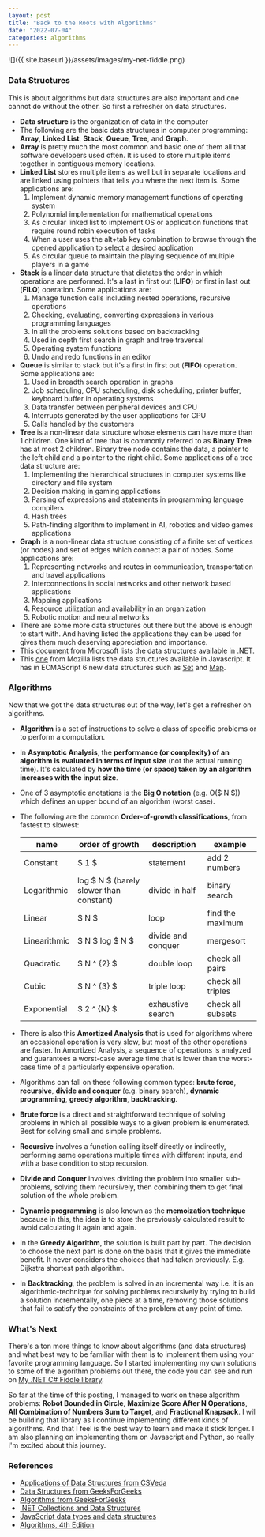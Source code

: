 ```yaml
---
layout: post
title: "Back to the Roots with Algorithms"
date: "2022-07-04"
categories: algorithms
---
```


![]({{ site.baseurl }}/assets/images/my-net-fiddle.png)

### Data Structures
This is about algorithms but data structures are also important and one cannot do without the other.  So first a refresher on data structures.

* **Data structure** is the organization of data in the computer
* The following are the basic data structures in computer programming: **Array**, **Linked** **List**, **Stack**, **Queue**, **Tree**, and **Graph**.
* **Array** is pretty much the most common and basic one of them all that software developers used often.  It is used to store multiple items together in contiguous memory locations.
* **Linked List** stores multiple items as well but in separate locations and are linked using pointers that tells you where the next item is.  Some applications are:
    1. Implement dynamic memory management functions of operating system
    2. Polynomial implementation for mathematical operations
    3. As circular linked list to implement OS or application functions that require round robin execution of tasks
    4. When a user uses the alt+tab key combination to browse through the opened application to select a desired application
    5. As circular queue to maintain the playing sequence of multiple players in a game
* **Stack** is a linear data structure that dictates the order in which operations are performed.  It's a last in first out (**LIFO**) or first in last out (**FILO**) operation.  Some applications are:
    1. Manage function calls including nested operations, recursive operations
    2. Checking, evaluating, converting expressions in various programming languages
    3. In all the problems solutions based on backtracking
    4. Used in depth first search in graph and tree traversal
    5. Operating system functions
    6. Undo and redo functions in an editor
* **Queue** is similar to stack but it's a first in first out (**FIFO**) operation.  Some applications are:
    1. Used in breadth search operation in graphs
    2. Job scheduling, CPU scheduling, disk scheduling, printer buffer, keyboard buffer in operating systems
    3. Data transfer between peripheral devices and CPU
    4. Interrupts generated by the user applications for CPU
    5. Calls handled by the customers
* **Tree** is a non-linear data structure whose elements can have more than 1 children. One kind of tree that is commonly referred to as **Binary Tree** has at most 2 children.  Binary tree node contains the data, a pointer to the left child and a pointer to the right child.  Some applications of a tree data structure are:
    1. Implementing the hierarchical structures in computer systems like directory and file system
    2. Decision making in gaming applications
    3. Parsing of expressions and statements in programming language compilers
    4. Hash trees
    5. Path-finding algorithm to implement in AI, robotics and video games applications
* **Graph** is a non-linear data structure consisting of a finite set of vertices (or nodes) and set of edges which connect a pair of nodes.  Some applications are:
    1. Representing networks and routes in communication, transportation and travel applications
    2. Interconnections in social networks and other network based applications
    3. Mapping applications
    4. Resource utilization and availability in an organization
    5. Robotic motion and neural networks
* There are some more data structures out there but the above is enough to start with.  And having listed the applications they can be used for gives them much deserving appreciation and importance.
* This [document](https://docs.microsoft.com/en-us/dotnet/standard/collections/#choose-a-collection) from Microsoft lists the data structures available in .NET.
* This [one](https://developer.mozilla.org/en-US/docs/Web/JavaScript/Data_structures) from Mozilla lists the data structures available in Javascript.  It has in ECMAScript 6 new data structures such as [Set](https://developer.mozilla.org/en-US/docs/Web/JavaScript/Reference/Global_Objects/Set) and [Map](https://developer.mozilla.org/en-US/docs/Web/JavaScript/Reference/Global_Objects/Map).

### Algorithms
Now that we got the data structures out of the way, let's get a refresher on algorithms.

* **Algorithm** is a set of instructions to solve a class of specific problems or to perform a computation.
* In **Asymptotic Analysis**, the **performance (or complexity) of an algorithm is evaluated in terms of input size** (not the actual running time). It's calculated by **how the time (or space) taken by an algorithm increases with the input size**.
* One of 3 asymptotic anotations is the **Big O notation** (e.g. O($ N $)) which defines an upper bound of an algorithm (worst case).
* The following are the common **Order-of-growth classifications**, from fastest to slowest:

    name | order of growth | description | example
    ---------|----------|---------|---------
    Constant | $ 1 $ | statement | add 2 numbers
    Logarithmic | log $ N $ (barely slower than constant) | divide in half | binary search
    Linear | $ N $ | loop | find the maximum
    Linearithmic | $ N $ log $ N $ | divide and conquer | mergesort
    Quadratic | $ N ^ {2} $ | double loop | check all pairs
    Cubic | $ N ^ {3} $ | triple loop | check all triples
    Exponential | $ 2 ^ {N} $ | exhaustive search | check all subsets

* There is also this **Amortized Analysis** that is used for algorithms where an occasional operation is very slow, but most of the other operations are faster. In Amortized Analysis, a sequence of operations is analyzed and guarantees a worst-case average time that is lower than the worst-case time of a particularly expensive operation.
* Algorithms can fall on these following common types: **brute force**, **recursive**, **divide and conquer** (e.g. binary search), **dynamic programming**, **greedy algorithm**, **backtracking**.
* **Brute force** is a direct and straightforward technique of solving problems in which all possible ways to a given problem is enumerated.  Best for solving small and simple problems.
* **Recursive** involves a function calling itself directly or indirectly, performing same operations multiple times with different inputs, and with a base condition to stop recursion.
* **Divide and Conquer** involves dividing the problem into smaller sub-problems, solving them recursively, then combining them to get final solution of the whole problem.
* **Dynamic programming** is also known as the **memoization technique** because in this, the idea is to store the previously calculated result to avoid calculating it again and again.
* In the **Greedy Algorithm**, the solution is built part by part. The decision to choose the next part is done on the basis that it gives the immediate benefit. It never considers the choices that had taken previously. E.g. Dijkstra shortest path algorithm.
* In **Backtracking**, the problem is solved in an incremental way i.e. it is an algorithmic-technique for solving problems recursively by trying to build a solution incrementally, one piece at a time, removing those solutions that fail to satisfy the constraints of the problem at any point of time.

### What's Next
There's a ton more things to know about algorithms (and data structures) and what best way to be familiar with them is to implement them using your favorite programming language.  So I started implementing my own solutions to some of the algorithm problems out there, the code you can see and run on [My .NET C# Fiddle library](https://dotnetfiddle.net/Authors/224214/Rodan%20Sotto).

So far at the time of this posting, I managed to work on these algorithm problems: **Robot Bounded in Circle**, **Maximize Score After N Operations**, **All Combination of Numbers Sum to Target**, and **Fractional Knapsack**.  I will be building that library as I continue implementing different kinds of algorithms.  And that I feel is the best way to learn and make it stick longer.  I am also planning on implementing them on Javascript and Python, so really I'm excited about this journey.

### References
* [Applications of Data Structures from CSVeda](https://csveda.com/data-structure/applications-of-data-structures)
* [Data Structures from GeeksForGeeks](https://www.geeksforgeeks.org/data-structures)
* [Algorithms from GeeksForGeeks](https://www.geeksforgeeks.org/fundamentals-of-algorithms)
* [.NET Collections and Data Structures](https://docs.microsoft.com/en-us/dotnet/standard/collections)
* [JavaScript data types and data structures](https://developer.mozilla.org/en-US/docs/Web/JavaScript/Data_structures)
* [Algorithms, 4th Edition](https://algs4.cs.princeton.edu/home)
